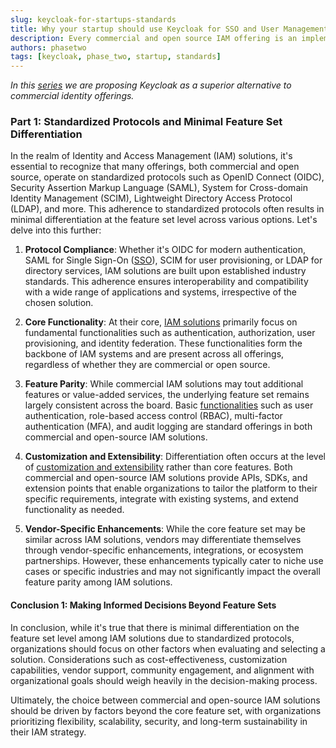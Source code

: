 ```yaml
---
slug: keycloak-for-startups-standards
title: Why your startup should use Keycloak for SSO and User Management - Standards
description: Every commercial and open source IAM offering is an implementation of the same standards.
authors: phasetwo
tags: [keycloak, phase_two, startup, standards]
---
```


_In this [series](./keycloak-for-startups-overview) we are proposing Keycloak as a superior alternative to commercial identity offerings._

### Part 1: Standardized Protocols and Minimal Feature Set Differentiation

In the realm of Identity and Access Management (IAM) solutions, it's essential to recognize that many offerings, both commercial and open source, operate on standardized protocols such as OpenID Connect (OIDC), Security Assertion Markup Language (SAML), System for Cross-domain Identity Management (SCIM), Lightweight Directory Access Protocol (LDAP), and more. This adherence to standardized protocols often results in minimal differentiation at the feature set level across various options. Let's delve into this further:

<!--truncate-->

1. **Protocol Compliance**: Whether it's OIDC for modern authentication, SAML for Single Sign-On ([SSO](/product/sso/)), SCIM for user provisioning, or LDAP for directory services, IAM solutions are built upon established industry standards. This adherence ensures interoperability and compatibility with a wide range of applications and systems, irrespective of the chosen solution.

2. **Core Functionality**: At their core, [IAM solutions](./2024-03-11-open-source-iam.md) primarily focus on fundamental functionalities such as authentication, authorization, user provisioning, and identity federation. These functionalities form the backbone of IAM systems and are present across all offerings, regardless of whether they are commercial or open source.

3. **Feature Parity**: While commercial IAM solutions may tout additional features or value-added services, the underlying feature set remains largely consistent across the board. Basic [functionalities](/product/identity/) such as user authentication, role-based access control (RBAC), multi-factor authentication (MFA), and audit logging are standard offerings in both commercial and open-source IAM solutions.

4. **Customization and Extensibility**: Differentiation often occurs at the level of [customization and extensibility](./2024-09-27-keycloak-extensions-presentation.md) rather than core features. Both commercial and open-source IAM solutions provide APIs, SDKs, and extension points that enable organizations to tailor the platform to their specific requirements, integrate with existing systems, and extend functionality as needed.

5. **Vendor-Specific Enhancements**: While the core feature set may be similar across IAM solutions, vendors may differentiate themselves through vendor-specific enhancements, integrations, or ecosystem partnerships. However, these enhancements typically cater to niche use cases or specific industries and may not significantly impact the overall feature parity among IAM solutions.

#### Conclusion 1: Making Informed Decisions Beyond Feature Sets

In conclusion, while it's true that there is minimal differentiation on the feature set level among IAM solutions due to standardized protocols, organizations should focus on other factors when evaluating and selecting a solution. Considerations such as cost-effectiveness, customization capabilities, vendor support, community engagement, and alignment with organizational goals should weigh heavily in the decision-making process.

Ultimately, the choice between commercial and open-source IAM solutions should be driven by factors beyond the core feature set, with organizations prioritizing flexibility, scalability, security, and long-term sustainability in their IAM strategy.
